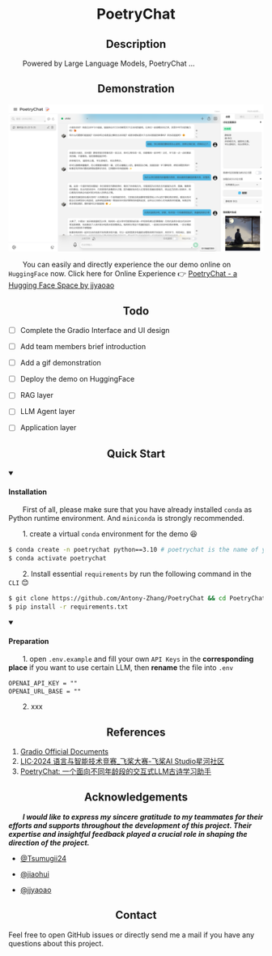 <div align="center"><h1>PoetryChat</h1></div>

</div>

<div align="center"><h2>Description</h2></div>

&emsp;&emsp;Powered by Large Language Models, PoetryChat ...



</div>

<div align="center"><h2>Demonstration</h2></div>

![诗趣伴行](./docs/诗趣伴行.png)

&emsp;&emsp;You can easily and directly experience the our demo online on `HuggingFace` now. Click here for Online Experience 👉 [PoetryChat - a Hugging Face Space by jjyaoao](https://huggingface.co/spaces/jjyaoao/poetryChat)

</div>

<div align="center"><h2>Todo</h2></div>

- [ ] Complete the Gradio Interface and UI design
- [ ] Add team members brief introduction
- [ ] Add a gif demonstration
- [ ] Deploy the demo on HuggingFace
- [ ] RAG layer
- [ ] LLM Agent layer
- [ ] Application layer





</div>

<div align="center"><h2>Quick Start</h2></div>

<details open>
    <summary><h4>Installation</h4></summary>


&emsp;&emsp;First of all, please make sure that you have already installed `conda` as Python runtime environment. And `miniconda` is strongly recommended.

&emsp;&emsp;1. create a virtual `conda` environment for the demo 😆

```bash
$ conda create -n poetrychat python==3.10 # poetrychat is the name of your environment
$ conda activate poetrychat
```

&emsp;&emsp;2. Install essential `requirements` by run the following command in the `CLI` 😊

```bash
$ git clone https://github.com/Antony-Zhang/PoetryChat && cd PoetryChat && git checkout poetryChat2.0
$ pip install -r requirements.txt
```

<details open>
    <summary><h4>Preparation</h4></summary>


&emsp;&emsp;1. open `.env.example` and fill your own `API Keys` in the **corresponding place** if you want to use certain LLM, then **rename** the file into `.env`

```
OPENAI_API_KEY = ""
OPENAI_URL_BASE = ""
```

&emsp;&emsp;2. xxx









</div>

<div align="center"><h2>References</h2></div>

1. [Gradio Official Documents](https://www.gradio.app/)
2. [LIC·2024 语言与智能技术竞赛_飞桨大赛-飞桨AI Studio星河社区](https://aistudio.baidu.com/competition/detail/1171/0/introduction)
3. [PoetryChat: 一个面向不同年龄段的交互式LLM古诗学习助手](https://github.com/Antony-Zhang/PoetryChat)





</div>

<div align="center"><h2>Acknowledgements</h2></div>

&emsp;&emsp;***I would like to express my sincere gratitude to my teammates  for their efforts and supports throughout the development of this project. Their expertise and insightful feedback played a crucial role in shaping the direction of the project.***

- [@Tsumugii24](https://github.com/Tsumugii24)

- [@jiaohui](https://github.com/jiaohuix)

- [@jjyaoao](https://github.com/jjyaoao)



</div>

<div align="center"><h2>Contact</h2></div>

Feel free to open GitHub issues or directly send me a mail if you have any questions about this project. 


